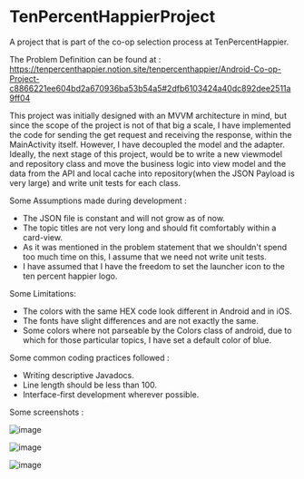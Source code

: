 # TenPercentHappierProject
A project that is part of the co-op selection process at TenPercentHappier.

The Problem Definition can be found at : https://tenpercenthappier.notion.site/tenpercenthappier/Android-Co-op-Project-c8866221ee604bd2a670936ba53b54a5#2dfb6103424a40dc892dee2511a9ff04 

This project was initially designed with an MVVM architecture in mind, but since the scope of the project is not of that big a scale, I have implemented the code for sending the get request and receiving the response, within the MainActivity itself. However, I have decoupled the model and the adapter. Ideally, the next stage of this project, would be to write a new viewmodel and repository class and move the business logic into view model and the data from the API and local cache into repository(when the JSON Payload is very large) and write unit tests for each class.

Some Assumptions made during development :
* The JSON file is constant and will not grow as of now.
* The topic titles are not very long and should fit comfortably within a card-view.
* As it was mentioned in the problem statement that we shouldn't spend too much time on this, I assume that we need not write unit tests.
* I have assumed that I have the freedom to set the launcher icon to the ten percent happier logo.

Some Limitations:
* The colors with the same HEX code look different in Android and in iOS.
* The fonts have slight differences and are not exactly the same.
* Some colors where not parseable by the Colors class of android, due to which for those particular topics, I have set a default color of blue.

Some common coding practices followed :
* Writing descriptive Javadocs.
* Line length should be less than 100.
* Interface-first development wherever possible.

Some screenshots : 

![image](https://user-images.githubusercontent.com/23290080/153782803-ebf82033-2ee5-4fef-bbda-ff134518b233.png)

![image](https://user-images.githubusercontent.com/23290080/153782821-e5727b8c-8b7a-4330-8c6f-181f0eec381a.png)

![image](https://user-images.githubusercontent.com/23290080/153782856-71c4e54f-9159-4d30-827a-dd6141204b09.png)
